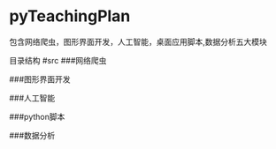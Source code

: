 # pyTeachingPlan
包含网络爬虫，图形界面开发，人工智能，桌面应用脚本,数据分析五大模块

目录结构
  #src
  ###网络爬虫
  
  ###图形界面开发
  
  ###人工智能
  
  ###python脚本
  
  ###数据分析